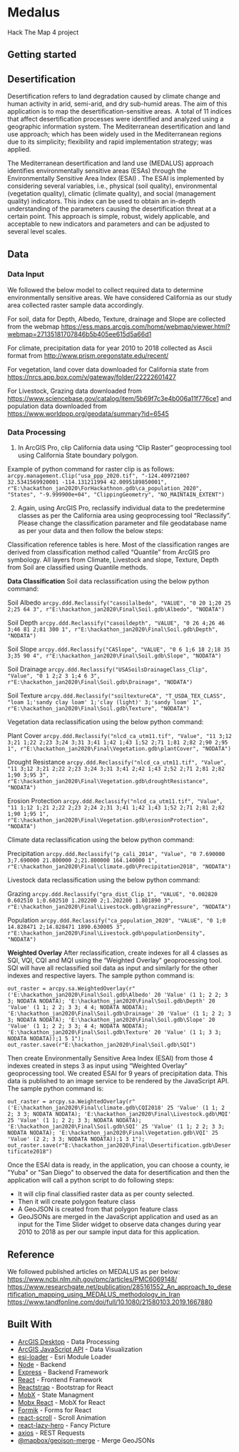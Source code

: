 # Medalus
Hack The Map 4 project

## Getting started


## Desertification
Desertification refers to land degradation caused by climate change and human activity in arid, semi-arid, and dry sub-humid areas. The aim of this application is to map the desertification-sensitive areas.  A total of 11 indices that affect desertification processes were identified and analyzed using a geographic information system. The Mediterranean desertification and land use approach; which has been widely used in the Mediterranean regions due to its simplicity; flexibility and rapid implementation strategy; was applied. 

The Mediterranean desertification and land use (MEDALUS) approach identifies environmentally sensitive areas (ESAs) through the Environmentally Sensitive Area Index (ESAI) . The ESAI is implemented by considering several variables, i.e., physical (soil quality), environmental (vegetation quality), climatic (climate quality), and social (management quality) indicators. This index can be used to obtain an in-depth understanding of the parameters causing the desertification threat at a certain point. This approach is simple, robust, widely applicable, and acceptable to new indicators and parameters and can be adjusted to several level scales. 

## Data
### Data Input
We followed the below model to collect required data to determine environmentally sensitive areas. 
We have considered California as our study area collected raster sample data accordingly. 

For soil,  data for Depth, Albedo, Texture, drainage and Slope are  collected from the webmap https://ess.maps.arcgis.com/home/webmap/viewer.html?webmap=27135181707846b5b405ee615d5a66d1 

For climate,  precipitation data  for year 2010 to 2018 collected as Ascii format from http://www.prism.oregonstate.edu/recent/  

For vegetation,  land cover data downloaded for California state from https://nrcs.app.box.com/v/gateway/folder/22222601427 

For Livestock, Grazing data downloaded from https://www.sciencebase.gov/catalog/item/5b69f7c3e4b006a11f776ce1 and population data downloaded from https://www.worldpop.org/geodata/summary?id=6545 

### Data Processing

1. In ArcGIS Pro, clip California data using “Clip Raster” geoprocessing tool using California State boundary polygon.  

Example of python command for raster clip is as follows: 
`arcpy.management.Clip("usa_ppp_2020.tif", "-124.409721007 32.5341569920001 -114.131211994 42.0095189850001", r"E:\hackathon_jan2020\ForHackathnon.gdb\ca_population_2020", "States", "-9.999900e+04", "ClippingGeometry", "NO_MAINTAIN_EXTENT") `

2. Again, using ArcGIS Pro, reclassify individual data to the predetermine classes as per the California area using geoprocessing tool “Reclassify”. Please change the classification parameter and file geodatabase name as per your data and then follow the below steps: 

 
Classification reference tables is here.  Most of the classification ranges are derived from classification method called “Quantile” from ArcGIS pro symbology. All layers from Climate, Livestock and slope, Texture, Depth from Soil are classified using Quantile methods. 


**Data Classification**
Soil data reclassification using the below python command: 

Soil Albedo 
`arcpy.ddd.Reclassify("casoilalbedo", "VALUE", "0 20 1;20 25 2;25 64 3", r"E:\hackathon_jan2020\Final\Soil.gdb\Albedo", "NODATA")` 

Soil Depth 
`arcpy.ddd.Reclassify("casoildepth", "VALUE", "0 26 4;26 46 3;46 81 2;81 300 1", r"E:\hackathon_jan2020\Final\Soil.gdb\Depth", "NODATA")` 

Soil Slope 
`arcpy.ddd.Reclassify("CASlope", "VALUE", "0 6 1;6 18 2;18 35 3;35 90 4", r"E:\hackathon_jan2020\Final\Soil.gdb\Slope", "NODATA")` 
 
Soil Drainage 
`arcpy.ddd.Reclassify("USASoilsDrainageClass_Clip", "Value", "0 1 2;2 3 1;4 6 3", r"E:\hackathon_jan2020\Final\Soil.gdb\Drainage", "NODATA")`

Soil Texture 
`arcpy.ddd.Reclassify("soiltextureCA", "T_USDA_TEX_CLASS", "loam 1;'sandy clay loam' 1;'clay (light)' 3;'sandy loam' 1", r"E:\hackathon_jan2020\Final\Soil.gdb\Texture", "NODATA")` 

Vegetation data reclassification using the below python command: 

Plant Cover 
`arcpy.ddd.Reclassify("nlcd_ca_utm11.tif", "Value", "11 3;12 3;21 1;22 2;23 3;24 3;31 3;41 1;42 1;43 1;52 2;71 1;81 2;82 2;90 2;95 1", r"E:\hackathon_jan2020\Final\Vegetation.gdb\plantCover", "NODATA")` 

Drought Resistance 
`arcpy.ddd.Reclassify("nlcd_ca_utm11.tif", "Value", "11 3;12 3;21 2;22 2;23 3;24 3;31 3;41 2;42 1;43 2;52 2;71 2;81 2;82 1;90 3;95 3", r"E:\hackathon_jan2020\Final\Vegetation.gdb\droughtResistance", "NODATA")` 

Erosion Protection 
`arcpy.ddd.Reclassify("nlcd_ca_utm11.tif", "Value", "11 1;12 1;21 2;22 2;23 2;24 2;31 3;41 1;42 1;43 1;52 2;71 2;81 2;82 1;90 1;95 1", r"E:\hackathon_jan2020\Final\Vegetation.gdb\erosionProtection", "NODATA")` 

 
Climate data reclassification using the below python command: 

Precipitation 
`arcpy.ddd.Reclassify("p_cali_2014", "Value", "0 7.690000 3;7.690000 21.800000 2;21.800000 164.140000 1", r"E:\hackathon_jan2020\Final\climate.gdb\Precipitation2018", "NODATA")` 


Livestock data reclassification using the below python command: 

Grazing 
`arcpy.ddd.Reclassify("gra_dist_Clip_1", "VALUE", "0.002820 0.602510 1;0.602510 1.202200 2;1.202200 1.801890 3", r"E:\hackathon_jan2020\Final\Livestock.gdb\grazingPressure", "NODATA")` 

Population 
`arcpy.ddd.Reclassify("ca_population_2020", "VALUE", "0 1;0 14.828471 2;14.828471 1890.630005 3", r"E:\hackathon_jan2020\Final\Livestock.gdb\populationDensity", "NODATA")` 

**Weighted Overlay**
After reclassification, create indexes for all 4 classes as SQI, VQI, CQI and MQI using the “Weighted Overlay” geoprocessing tool. SQI will have all reclassified soil data as input and similarly for the other indexes and respective layers. The sample python command is: 

`out_raster = arcpy.sa.WeightedOverlay(r"('E:\hackathon_jan2020\Final\Soil.gdb\Albedo' 20 'Value' (1 1; 2 2; 3 3; NODATA NODATA); 'E:\hackathon_jan2020\Final\Soil.gdb\Depth' 20 'Value' (1 1; 2 2; 3 3; 4 4; NODATA NODATA); 'E:\hackathon_jan2020\Final\Soil.gdb\Drainage' 20 'Value' (1 1; 2 2; 3 3; NODATA NODATA); 'E:\hackathon_jan2020\Final\Soil.gdb\Slope' 20 'Value' (1 1; 2 2; 3 3; 4 4; NODATA NODATA); 'E:\hackathon_jan2020\Final\Soil.gdb\Texture' 20 'Value' (1 1; 3 3; NODATA NODATA));1 5 1"); out_raster.save(r"E:\hackathon_jan2020\Final\Soil.gdb\SQI")` 

Then create Environmentally Sensitive Area Index (ESAI) from those 4 indexes created in steps 3 as input using “Weighted Overlay” geoprocessing tool. We created ESAI for 9 years of precipitation data. This data is published to an image service to be rendered by the JavaScript API. The sample python command is: 

`out_raster = arcpy.sa.WeightedOverlay(r"('E:\hackathon_jan2020\Final\climate.gdb\CQI2018' 25 'Value' (1 1; 2 2; 3 3; NODATA NODATA); 'E:\hackathon_jan2020\Final\Livestock.gdb\MQI' 25 'Value' (1 1; 2 2; 3 3; NODATA NODATA); 'E:\hackathon_jan2020\Final\Soil.gdb\SQI' 25 'Value' (1 1; 2 2; 3 3; NODATA NODATA); 'E:\hackathon_jan2020\Final\Vegetation.gdb\VQI' 25 'Value' (2 2; 3 3; NODATA NODATA));1 3 1"); out_raster.save(r"E:\hackathon_jan2020\Final\Desertification.gdb\Desertificate2018")`

Once the ESAI data is ready, in the application, you can choose a county, ie "Yuba" or "San Diego" to observed the data for desertification and then the application will call a python script to do following steps: 

- It will clip final classified raster data as per county selected. 
- Then it will create polygon feature class 
- A GeoJSON is created from that polygon feature class
- GeoJSONs are merged in the JavaScript application and used as an input for the Time Slider widget to observe data changes during year 2010 to 2018 as per our sample input data for this application. 

 
 ## Reference
 We followed published articles on MEDALUS as per below:
https://www.ncbi.nlm.nih.gov/pmc/articles/PMC6069148/
https://www.researchgate.net/publication/285161552_An_approach_to_desertification_mapping_using_MEDALUS_methodology_in_Iran
https://www.tandfonline.com/doi/full/10.1080/21580103.2019.1667880

## Built With
* [ArcGIS Desktop](https://www.esri.com/en-us/arcgis/products/arcgis-pro/resources) - Data Processing
* [ArcGIS JavaScript API](https://developers.arcgis.com/javascript/) - Data Visualization
* [esi-loader](https://github.com/Esri/esri-loader) - Esri Module Loader
* [Node](https://nodejs.org/en/) - Backend
* [Express](https://expressjs.com/) - Backend Framework
* [React](https://reactjs.org/) - Frontend Framework
* [Reactstrap](https://reactstrap.github.io/) - Bootstrap for React
* [MobX](https://mobx.js.org/) - State Managment
* [Mobx React](https://github.com/mobxjs/mobx-react) - MobX for React
* [Formik](https://github.com/jaredpalmer/formik) - Forms for React
* [react-scroll](https://github.com/fisshy/react-scroll) - Scroll Animation
* [react-lazy-hero](https://github.com/danistefanovic/react-lazy-hero) - Fancy Picture
* [axios](https://github.com/axios/axios) - REST Requests
* [@mapbox/geojson-merge](https://github.com/mapbox/geojson-merge) - Merge GeoJSONs
